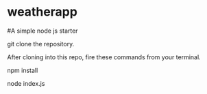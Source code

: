# weatherapp
#A simple node js starter

git clone the repository.

After cloning into this repo, fire these commands from your terminal.

npm install

node index.js

